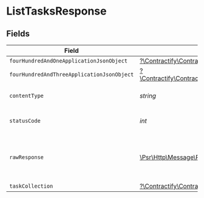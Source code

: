 # ListTasksResponse


## Fields

| Field                                                                                                                              | Type                                                                                                                               | Required                                                                                                                           | Description                                                                                                                        |
| ---------------------------------------------------------------------------------------------------------------------------------- | ---------------------------------------------------------------------------------------------------------------------------------- | ---------------------------------------------------------------------------------------------------------------------------------- | ---------------------------------------------------------------------------------------------------------------------------------- |
| `fourHundredAndOneApplicationJsonObject`                                                                                           | [?\Contractify\ContractifyAPI\Models\Operations\ListTasksResponseBody](../../Models/Operations/ListTasksResponseBody.md)           | :heavy_minus_sign:                                                                                                                 | Unauthenticated                                                                                                                    |
| `fourHundredAndThreeApplicationJsonObject`                                                                                         | [?\Contractify\ContractifyAPI\Models\Operations\ListTasksTasksResponseBody](../../Models/Operations/ListTasksTasksResponseBody.md) | :heavy_minus_sign:                                                                                                                 | Forbidden                                                                                                                          |
| `contentType`                                                                                                                      | *string*                                                                                                                           | :heavy_check_mark:                                                                                                                 | HTTP response content type for this operation                                                                                      |
| `statusCode`                                                                                                                       | *int*                                                                                                                              | :heavy_check_mark:                                                                                                                 | HTTP response status code for this operation                                                                                       |
| `rawResponse`                                                                                                                      | [\Psr\Http\Message\ResponseInterface](https://www.php-fig.org/psr/psr-7/#33-psrhttpmessageresponseinterface)                       | :heavy_check_mark:                                                                                                                 | Raw HTTP response; suitable for custom response parsing                                                                            |
| `taskCollection`                                                                                                                   | [?\Contractify\ContractifyAPI\Models\Shared\TaskCollection](../../Models/Shared/TaskCollection.md)                                 | :heavy_minus_sign:                                                                                                                 | OK                                                                                                                                 |